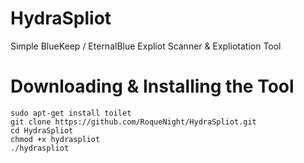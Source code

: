 # HydraSpliot
Simple BlueKeep / EternalBlue Expliot Scanner &amp; Expliotation Tool 



# Downloading & Installing the Tool

```
sudo apt-get install toilet 
git clone https://github.com/RoqueNight/HydraSpliot.git
cd HydraSpliot
chmod +x hydraspliot
./hydraspliot
```
